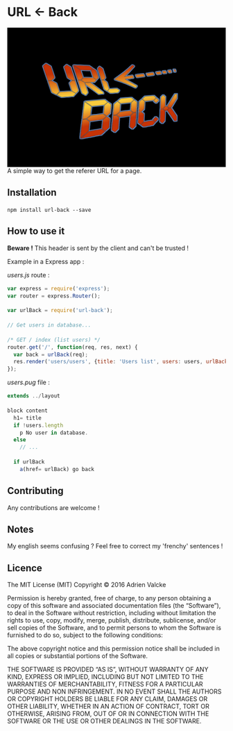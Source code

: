 # URL <- Back

<img src="logo.png" alt="URL Back" align="right" />

A simple way to get the referer URL for a page.

## Installation

`npm install url-back --save`

## How to use it

**Beware !** This header is sent by the client and can't be trusted !

Example in a Express app :

*users.js* route :

```javascript
var express = require('express');
var router = express.Router();

var urlBack = require('url-back');

// Get users in database...

/* GET / index (list users) */
router.get('/', function(req, res, next) {
  var back = urlBack(req);
  res.render('users/users', {title: 'Users list', users: users, urlBack: urlBack(req)});
});
```

*users.pug* file :

```javascript
extends ../layout

block content
  h1= title
  if !users.length
    p No user in database.
  else
    // ...

  if urlBack
    a(href= urlBack) go back
```

## Contributing

Any contributions are welcome !

## Notes

My english seems confusing ? Feel free to correct my 'frenchy' sentences !

## Licence

The MIT License (MIT) Copyright © 2016 Adrien Valcke

Permission is hereby granted, free of charge, to any person obtaining a copy of
this software and associated documentation files (the “Software”), to deal in
the Software without restriction, including without limitation the rights to
use, copy, modify, merge, publish, distribute, sublicense, and/or sell copies of
the Software, and to permit persons to whom the Software is furnished to do so,
subject to the following conditions:

The above copyright notice and this permission notice shall be included in all
copies or substantial portions of the Software.

THE SOFTWARE IS PROVIDED “AS IS”, WITHOUT WARRANTY OF ANY KIND, EXPRESS OR
IMPLIED, INCLUDING BUT NOT LIMITED TO THE WARRANTIES OF MERCHANTABILITY, FITNESS
FOR A PARTICULAR PURPOSE AND NON INFRINGEMENT. IN NO EVENT SHALL THE AUTHORS OR
COPYRIGHT HOLDERS BE LIABLE FOR ANY CLAIM, DAMAGES OR OTHER LIABILITY, WHETHER
IN AN ACTION OF CONTRACT, TORT OR OTHERWISE, ARISING FROM, OUT OF OR IN
CONNECTION WITH THE SOFTWARE OR THE USE OR OTHER DEALINGS IN THE SOFTWARE.
